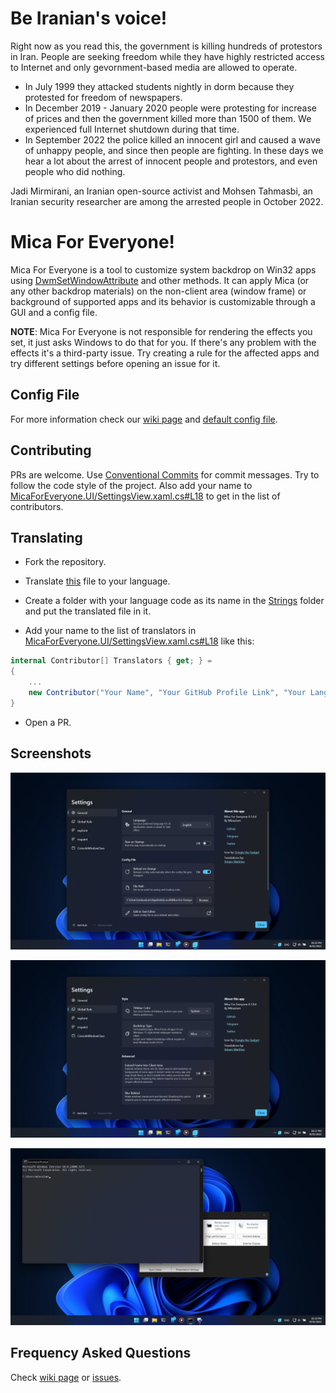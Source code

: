 # Be Iranian's voice!
Right now as you read this, the government is killing hundreds of protestors in Iran.
People are seeking freedom while they have highly restricted access to Internet and only gevornment-based media are allowed to operate.

* In July 1999 they attacked students nightly in dorm because they protested for freedom of newspapers.
* In December 2019 - January 2020 people were protesting for increase of prices and then the government killed more than 1500 of them. We experienced full Internet shutdown during that time.
* In September 2022 the <!--morality--> police killed an innocent girl and caused <!--rise--> a wave of unhappy people, and since then people are fighting. In these days we hear a lot about the arrest of innocent people and protestors, and even <!--the--> people who did nothing.

Jadi Mirmirani, an Iranian open-source activist and Mohsen Tahmasbi, an Iranian security researcher are among the arrested people in October 2022.

# Mica For Everyone!
Mica For Everyone is a tool to customize system backdrop on Win32 apps using [DwmSetWindowAttribute](https://docs.microsoft.com/en-us/windows/win32/api/dwmapi/nf-dwmapi-dwmsetwindowattribute) and other methods.
It can apply Mica (or any other backdrop materials) on the non-client area (window frame) or background of supported apps and its behavior is customizable through a GUI and a config file.

**NOTE**: Mica For Everyone is not responsible for rendering the effects you set, it just asks Windows to do that for you. If there's any problem with the effects it's a third-party issue. Try creating a rule for the affected apps and try different settings before opening an issue for it.

## Config File
For more information check our [wiki page](https://github.com/MicaForEveryone/MicaForEveryone/wiki/Config-File) and [default config file](MicaForEveryone/Resources/MicaForEveryone.conf).

## Contributing
PRs are welcome. Use [Conventional Commits](https://www.conventionalcommits.org/en/v1.0.0/) for commit messages. Try to follow the code style of the project.
Also add your name to [MicaForEveryone.UI/SettingsView.xaml.cs#L18](MicaForEveryone.UI/SettingsView.xaml.cs#L18) to get in the list of contributors.

## Translating 
* Fork the repository.

* Translate [this](MicaForEveryone.UI/Strings/en/Resources.resw) file to your language.

* Create a folder with your language code as its name in the [Strings](MicaForEveryone.UI/Strings/) folder and put the translated file in it.

* Add your name to the list of translators in [MicaForEveryone.UI/SettingsView.xaml.cs#L18](MicaForEveryone.UI/SettingsView.xaml.cs#L18) like this:
```cs
internal Contributor[] Translators { get; } = 
{
    ...
    new Contributor("Your Name", "Your GitHub Profile Link", "Your Language Code"),
}
```

* Open a PR. 

## Screenshots

![Screenshot 1](Assets/1.png)

![Screenshot 2](Assets/2.png)

![Screenshot 3](Assets/3.png)

## Frequency Asked Questions
Check [wiki page](https://github.com/MicaForEveryone/MicaForEveryone/wiki/FAQ) or [issues](https://github.com/MicaForEveryone/MicaForEveryone/issues).
